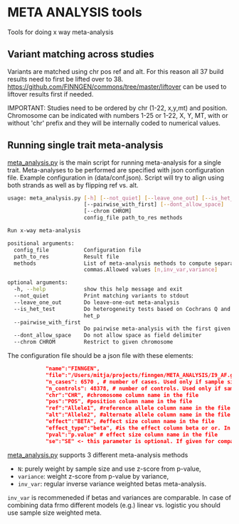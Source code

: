 # META ANALYSIS tools

Tools for doing x way meta-analysis

## Variant matching across studies

Variants are matched using chr pos ref and alt. For this reason all 37 build results need to first be lifted over to 38.
<https://github.com/FINNGEN/commons/tree/master/liftover> can be used to liftover results first if needed.

IMPORTANT: Studies need to be ordered by chr (1-22, x,y,mt) and position. Chromosome can be indicated with numbers 1-25 or 1-22, X, Y, MT, with or without 'chr' prefix and they will be internally coded to numerical values.

## Running single trait meta-analysis

[meta_analysis.py](scripts/meta_analysis.py) is the main script for running meta-analysis for a single trait. Meta-analyses to be performed are specified with json configuration file. Example configuration in (data/conf.json). Script will try to align using both strands as well as by flipping ref vs. alt.

```bash
usage: meta_analysis.py [-h] [--not_quiet] [--leave_one_out] [--is_het_test]
                        [--pairwise_with_first] [--dont_allow_space]
                        [--chrom CHROM]
                        config_file path_to_res methods

Run x-way meta-analysis

positional arguments:
  config_file           Configuration file
  path_to_res           Result file
  methods               List of meta-analysis methods to compute separated by
                        commas.Allowed values [n,inv_var,variance]

optional arguments:
  -h, --help            show this help message and exit
  --not_quiet           Print matching variants to stdout
  --leave_one_out       Do leave-one-out meta-analysis
  --is_het_test         Do heterogeneity tests based on Cochrans Q and output
                        het_p
  --pairwise_with_first
                        Do pairwise meta-analysis with the first given study
  --dont_allow_space    Do not allow space as field delimiter
  --chrom CHROM         Restrict to given chromosome
```

The configuration file should be a json file with these elements:

```json
            "name":"FINNGEN",
            "file":"/Users/mitja/projects/finngen/META_ANALYSIS/I9_AF.gz",
            "n_cases": 6570 , # number of cases. Used only if sample size weighted meta-analysis is used
            "n_controls": 48378, # number of controls. Used only if sample size weighted meta-analysis is used
            "chr":"CHR", #chromosome column name in the file
            "pos":"POS", #position column name in the file
            "ref":"Allele1", #reference allele column name in the file
            "alt":"Allele2", #alternate allele column name in the file
            "effect":"BETA", #effect size column name in the file
            "effect_type":"beta", #is the effect column beta or or. In case of OR the value will be log transformed to beta.
            "pval":"p.value" # effect size column name in the file
            "se":"SE" <- this parameter is optional. If given for compared studies additional p-value will be added using this as a weight for z-score.
```

[meta_analysis.py](scripts/meta_analysis.py) supports 3 different meta-analysis methods

* `N`: purely weight by sample size and use z-score from p-value,
* `variance`: weight z-score from p-value by variance,
* `inv_var`: regular inverse variance weighted betas meta-analysis.

`inv_var` is recommeneded if betas and variances are comparable. In case of combining data frmo different models (e.g.) linear vs. logistic you should use sample size weighted meta.
